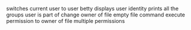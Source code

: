 switches current user to user betty
displays user identity
prints all the groups user is part of
change owner of file
empty file command
execute permission to owner of file
multiple permissions
